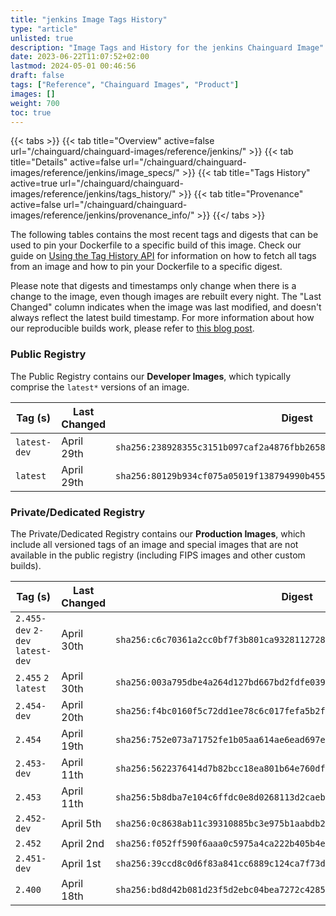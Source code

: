```yaml
---
title: "jenkins Image Tags History"
type: "article"
unlisted: true
description: "Image Tags and History for the jenkins Chainguard Image"
date: 2023-06-22T11:07:52+02:00
lastmod: 2024-05-01 00:46:56
draft: false
tags: ["Reference", "Chainguard Images", "Product"]
images: []
weight: 700
toc: true
---
```


{{< tabs >}}
{{< tab title="Overview" active=false url="/chainguard/chainguard-images/reference/jenkins/" >}}
{{< tab title="Details" active=false url="/chainguard/chainguard-images/reference/jenkins/image_specs/" >}}
{{< tab title="Tags History" active=true url="/chainguard/chainguard-images/reference/jenkins/tags_history/" >}}
{{< tab title="Provenance" active=false url="/chainguard/chainguard-images/reference/jenkins/provenance_info/" >}}
{{</ tabs >}}

The following tables contains the most recent tags and digests that can be used to pin your Dockerfile to a specific build of this image. Check our guide on [Using the Tag History API](/chainguard/chainguard-images/using-the-tag-history-api/) for information on how to fetch all tags from an image and how to pin your Dockerfile to a specific digest.

Please note that digests and timestamps only change when there is a change to the image, even though images are rebuilt every night. The "Last Changed" column indicates when the image was last modified, and doesn't always reflect the latest build timestamp. For more information about how our reproducible builds work, please refer to [this blog post](https://www.chainguard.dev/unchained/reproducing-chainguards-reproducible-image-builds).

### Public Registry
The Public Registry contains our **Developer Images**, which typically comprise the `latest*` versions of an image.

| Tag (s)       | Last Changed | Digest                                                                    |
|---------------|--------------|---------------------------------------------------------------------------|
|  `latest-dev` | April 29th   | `sha256:238928355c3151b097caf2a4876fbb2658cec13734577afe028bea038edbeb69` |
|  `latest`     | April 29th   | `sha256:80129b934cf075a05019f138794990b45509d9589e17a4c92feb02c44e200429` |


### Private/Dedicated Registry
The Private/Dedicated Registry contains our **Production Images**, which include all versioned tags of an image and special images that are not available in the public registry (including FIPS images and other custom builds).

| Tag (s)                           | Last Changed | Digest                                                                    |
|-----------------------------------|--------------|---------------------------------------------------------------------------|
|  `2.455-dev` `2-dev` `latest-dev` | April 30th   | `sha256:c6c70361a2cc0bf7f3b801ca93281127280a1c7559105f7959bd825706ae763d` |
|  `2.455` `2` `latest`             | April 30th   | `sha256:003a795dbe4a264d127bd667bd2fdfe0397e336c1125b76d927ee701f7c5c4ab` |
|  `2.454-dev`                      | April 20th   | `sha256:f4bc0160f5c72dd1ee78c6c017fefa5b2f6c8fa211fdc4cd17d9b848923e09ee` |
|  `2.454`                          | April 19th   | `sha256:752e073a71752fe1b05aa614ae6ead697e9002f8c3147e18a72008f2c795c2f1` |
|  `2.453-dev`                      | April 11th   | `sha256:5622376414d7b82bcc18ea801b64e760df1879bf7724ab912b0ec6f5e41ba896` |
|  `2.453`                          | April 11th   | `sha256:5b8dba7e104c6ffdc0e8d0268113d2caeb7373a0d1535e019fcf7ad2855b4cf1` |
|  `2.452-dev`                      | April 5th    | `sha256:0c8638ab11c39310885bc3e975b1aabdb22202ecee4cae9dd548276abdc63dcc` |
|  `2.452`                          | April 2nd    | `sha256:f052ff590f6aaa0c5975a4ca222b405b4edb4f423fbf286a78990254b8f0708c` |
|  `2.451-dev`                      | April 1st    | `sha256:39ccd8c0d6f83a841cc6889c124ca7f73d971cca8235e7314ebe1d0d44228d23` |
|  `2.400`                          | April 18th   | `sha256:bd8d42b081d23f5d2ebc04bea7272c42858b40b37c9c4a2dacd89a184373056a` |

